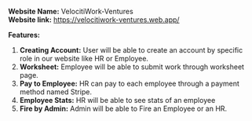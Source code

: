 **Website Name:** VelocitiWork-Ventures <br>
**Website link:** https://velocitiwork-ventures.web.app/

**Features:**

1. **Creating Account:** User will be able to create an account by specific role in our website like HR or Employee.
2. **Worksheet:** Employee will be able to submit work through worksheet page.
3. **Pay to Employee:** HR can pay to each employee through a payment method named Stripe.
4. **Employee Stats:** HR will be able to see stats of an employee
5. **Fire by Admin:** Admin will be able to Fire an Employee or an HR.
